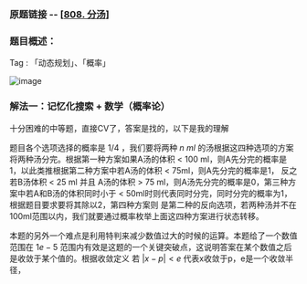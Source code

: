 ### 原题链接 -- [[808. 分汤](https://leetcode.cn/problems/soup-servings/)]

### 题目概述：
Tag : 「动态规划」、「概率」

![image](https://user-images.githubusercontent.com/99656524/203091064-54bc9434-0a29-4ea4-9db4-239e543ac1c2.png)

### 解法一：记忆化搜索 + 数学（概率论）
十分困难的中等题，直接CV了，答案是找的，以下是我的理解

题目各个选项选择的概率是 $1/4$ ，我们要将两种 $n$ $ml$ 的汤根据这四种选项的方案将两种汤分完。根据第一种方案如果A汤的体积 < 100 ml，则A先分完的概率是1，以此类推根据第二种方案中若A汤的体积 < 75ml，则A先分完的概率是1，
反之若B汤体积 < 25 ml 并且 A汤的体积 > 75 ml，则A汤先分完的概率是0，第三种方案中若A和B汤的体积同时小于 < 50ml时则代表同时分完，同时分完的概率为1，根据题目要求要将其除以2，第四种方案则
是第二种的反向选项，若两种汤并不在100ml范围以内，我们就要通过概率枚举上面这四种方案进行状态转移。

本题的另外一个难点是利用特判来减少数值过大的时候的运算。本题给了一个数值范围在 $1e-5$ 范围内有效是这题的一个关键突破点，这说明答案在某个数值之后是收敛于某个值的。根据收敛定义
若 $|x - p| < e$ 代表x收敛于p，e是一个收敛半径，
